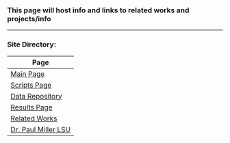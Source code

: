 ### This page will host info and links to related works and projects/info

---

### Site Directory:

| Page | 
| --- |
| [Main Page](/index.md) |
| [Scripts Page](/script_page.md) |
| [Data Repository](/data_page.md) |
| [Results Page](/results_page.md) | 
| [Related Works](/related_works.md) |
| [Dr. Paul Miller LSU](https://faculty.lsu.edu/paulmiller/research_data.php) |
